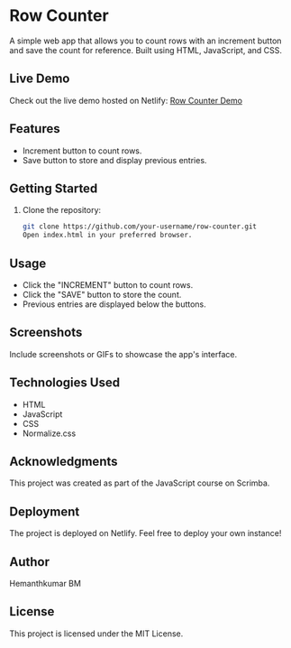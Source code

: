 # Row Counter

A simple web app that allows you to count rows with an increment button and save the count for reference. Built using HTML, JavaScript, and CSS.

## Live Demo

Check out the live demo hosted on Netlify: [Row Counter Demo](https://your-netlify-app-url)

## Features

- Increment button to count rows.
- Save button to store and display previous entries.

## Getting Started

1. Clone the repository:

   ```bash
   git clone https://github.com/your-username/row-counter.git
   Open index.html in your preferred browser.

## Usage
- Click the "INCREMENT" button to count rows.
- Click the "SAVE" button to store the count.
- Previous entries are displayed below the buttons.

## Screenshots
Include screenshots or GIFs to showcase the app's interface.

## Technologies Used
- HTML
- JavaScript
- CSS
- Normalize.css

## Acknowledgments
This project was created as part of the JavaScript course on Scrimba.

## Deployment
The project is deployed on Netlify. Feel free to deploy your own instance!

## Author
Hemanthkumar BM

## License
This project is licensed under the MIT License.


